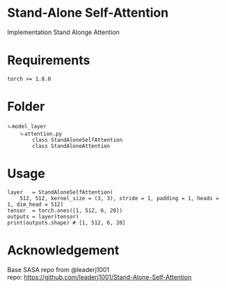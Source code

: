 # Stand-Alone Self-Attention
Implementation Stand Alonge Attention  
# Requirements
```
torch >= 1.8.0
```
# Folder 
```
ㄴmodel_layer
    ㄴattention.py
        class StandAloneSelfAttention
        class StandAloneAttention
``` 
# Usage
```
layer   = StandAloneSelfAttention(
    512, 512, kernel_size = (3, 3), stride = 1, padding = 1, heads = 1, dim_head = 512)
tensor  = torch.ones([1, 512, 6, 20])
outputs = layer(tensor)
print(outputs.shape) # [1, 512, 6, 20]
```
# Acknowledgement  
Base SASA repo from @leaderj1001  
repo: https://github.com/leaderj1001/Stand-Alone-Self-Attention  
